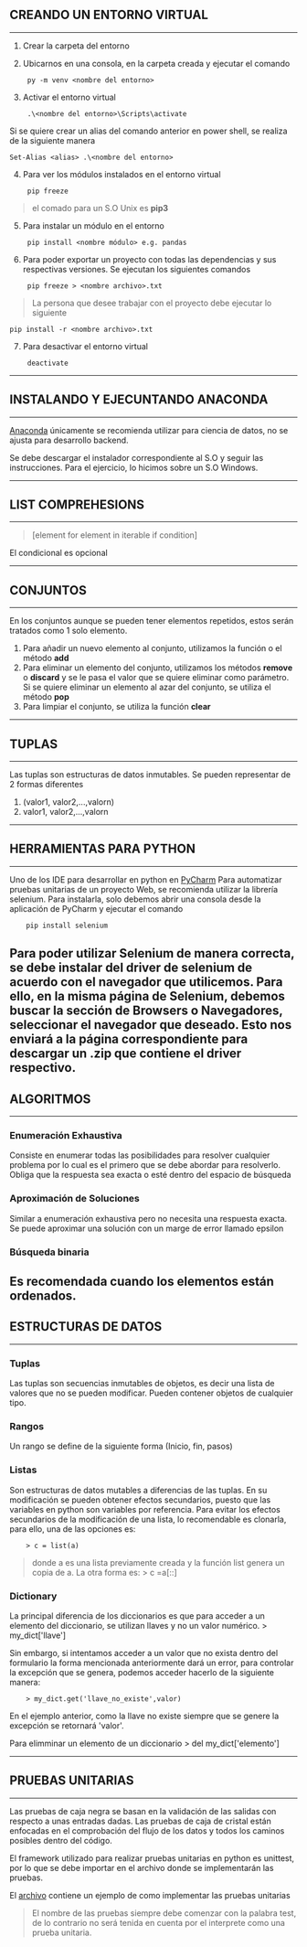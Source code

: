 ## CREANDO UN ENTORNO VIRTUAL
---
1. Crear la carpeta del entorno
2. Ubicarnos en una consola, en la carpeta creada y ejecutar el comando

        py -m venv <nombre del entorno>

3. Activar el entorno virtual

        .\<nombre del entorno>\Scripts\activate

Si se quiere crear un alias del comando anterior en power shell, se realiza de la siguiente manera

    Set-Alias <alias> .\<nombre del entorno>

4. Para ver los módulos instalados en el entorno virtual

        pip freeze

> el comado para un S.O Unix es **pip3**

5. Para instalar un módulo en el entorno

        pip install <nombre módulo> e.g. pandas

6. Para poder exportar un proyecto con todas las dependencias y sus respectivas versiones. Se ejecutan los siguientes comandos

        pip freeze > <nombre archivo>.txt

> La persona que desee trabajar con el proyecto debe ejecutar lo siguiente

    pip install -r <nombre archivo>.txt

7. Para desactivar el entorno virtual

        deactivate
---
## INSTALANDO Y EJECUNTANDO ANACONDA
---

[Anaconda](https://www.anaconda.com/) únicamente se recomienda utilizar para ciencia de datos, no se ajusta para desarrollo backend.

Se debe descargar el instalador correspondiente al S.O y seguir las instrucciones. Para el ejercicio, lo hicimos sobre un S.O Windows.

---
## LIST COMPREHESIONS
---

> [element for element in iterable if condition]

El condicional es opcional

---
## CONJUNTOS
---

En los conjuntos aunque se pueden tener elementos repetidos, estos serán tratados como 1 solo elemento.

1. Para añadir un nuevo elemento al conjunto, utilizamos la función o el método **add**
2. Para eliminar un elemento del conjunto, utilizamos los métodos **remove** o **discard** y se le pasa el valor que se quiere eliminar como parámetro. Si se quiere eliminar un elemento al azar del conjunto, se utiliza el método **pop**
3. Para limpiar el conjunto, se utiliza la función **clear**

---
## TUPLAS
---

Las tuplas son estructuras de datos inmutables. Se pueden representar de 2 formas diferentes

1. (valor1, valor2,...,valorn)
2. valor1, valor2,...,valorn

---
## HERRAMIENTAS PARA PYTHON
---
Uno de los IDE para desarrollar en python en [PyCharm](https://www.jetbrains.com/es-es/pycharm/)
Para automatizar pruebas unitarias de un proyecto Web, se recomienda utilizar la librería selenium. Para instalarla, solo debemos abrir una consola desde la aplicación de PyCharm y ejecutar el comando

        pip install selenium

Para poder utilizar Selenium de manera correcta, se debe instalar del driver de selenium de acuerdo con el navegador que utilicemos. Para ello, en la misma página de Selenium, debemos buscar la sección de **Browsers o Navegadores**, seleccionar el navegador que deseado. Esto nos enviará a la página correspondiente para descargar un .zip que contiene el driver respectivo.
---
## ALGORITMOS
---

### Enumeración Exhaustiva

Consiste en enumerar todas las posibilidades para resolver cualquier problema por lo cual es el primero que se debe abordar para resolverlo. Obliga que la respuesta sea exacta o esté dentro del espacio de búsqueda

### Aproximación de Soluciones

Similar a enumeración exhaustiva pero no necesita una respuesta exacta. Se puede aproximar una solución con un marge de error llamado epsilon

### Búsqueda binaria

Es recomendada cuando los elementos están ordenados.
---
## ESTRUCTURAS DE DATOS
---

### Tuplas

Las tuplas son secuencias inmutables de objetos, es decir una lista de valores que no se pueden modificar. Pueden contener objetos de cualquier tipo.

### Rangos

Un rango se define de la siguiente forma (Inicio, fin, pasos)

### Listas

Son estructuras de datos mutables a diferencias de las tuplas. En su modificación se pueden obtener efectos secundarios, puesto que las variables en python son variables por referencia. Para evitar los efectos secundarios de la modificación de una lista, lo recomendable es clonarla, para ello, una de las opciones es:

        > c = list(a)

> donde a es una lista previamente creada y la función list genera un copia de a. La otra forma es:
        > c =a[::]

### Dictionary

La principal diferencia de los diccionarios es que para acceder a un elemento del diccionario, se utilizan llaves y no un valor numérico.
        > my_dict['llave']

Sin embargo, si intentamos acceder a un valor que no exista dentro del formulario la forma mencionada anteriormente dará un error, para controlar la excepción que se genera, podemos acceder hacerlo de la siguiente manera:

        > my_dict.get('llave_no_existe',valor)

En el ejemplo anterior, como la llave no existe siempre que se genere la excepción se retornará 'valor'.

Para elimminar un elemento de un diccionario
        > del my_dict['elemento']

---
## PRUEBAS UNITARIAS
---

Las pruebas de caja negra se basan en la validación de las salidas con respecto a unas entradas dadas.
Las pruebas de caja de cristal están enfocadas en el comprobación del flujo de los datos y todos los caminos posibles dentro del código.

El framework utilizado para realizar pruebas unitarias en python es unittest, por lo que se debe importar en el archivo donde se implementarán las pruebas.

El [archivo](/UniteTest.py) contiene un ejemplo de como implementar las pruebas unitarias

> El nombre de las pruebas siempre debe comenzar con la palabra test, de lo contrario no será tenida en cuenta por el interprete como una prueba unitaria.